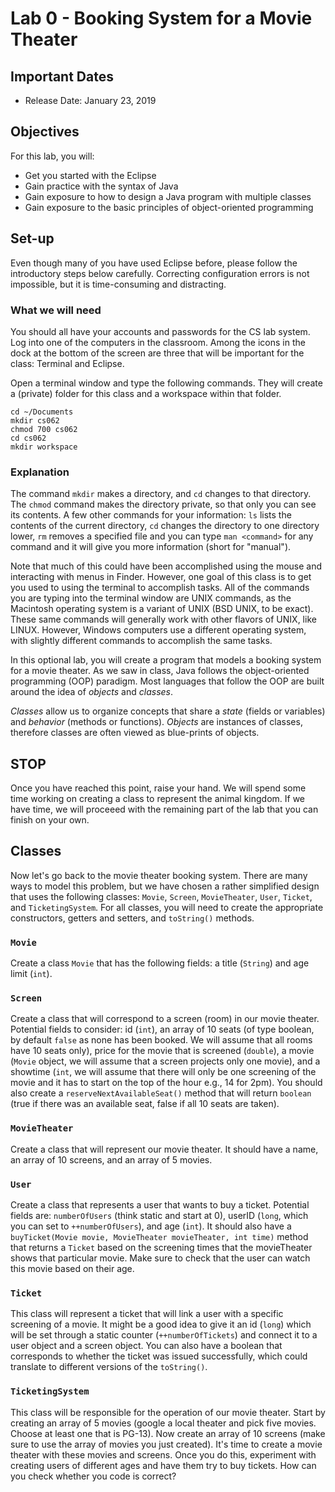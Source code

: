 # Lab 0 - Booking System for a Movie Theater

## Important Dates

* Release Date: January 23, 2019


## Objectives

For this lab, you will:
* Get you started with the Eclipse
* Gain practice with the syntax of Java
* Gain exposure to how to design a Java program with multiple classes
* Gain exposure to the basic principles of object-oriented programming


## Set-up

Even though many of you have used Eclipse before, please follow the introductory steps below carefully.
Correcting configuration errors is not impossible, but it is time-consuming and distracting. 

### What we will need

You should all have your accounts and passwords for the CS lab system. Log into one of the computers
in the classroom. Among the icons in the dock at the bottom of the screen are three that will be
important for the class: Terminal and Eclipse.

Open a terminal window and type the following commands. They will create a (private) folder for this
class and a workspace within that folder.

``` 
cd ~/Documents
mkdir cs062
chmod 700 cs062
cd cs062
mkdir workspace
```

### Explanation

The command `mkdir` makes a directory, and `cd` changes to that directory. The `chmod`
command makes the directory private, so that only you can see its contents. A few other commands
for your information: `ls` lists the contents of the current directory, `cd` changes the directory to one directory lower, `rm` removes a specified file and you can type `man <command>` for any command and it
will give you more information (short for "manual").

Note that much of this could have been accomplished using the mouse and interacting with menus in Finder. However, one goal of this class is to get you used to using the terminal to accomplish tasks. All of the
commands you are typing into the terminal window are UNIX commands, as the Macintosh operating system is a variant of UNIX (BSD UNIX, to be exact). These same commands will generally work with other flavors of UNIX, like LINUX. However, Windows computers use a different operating system, with slightly different commands to accomplish the same tasks.

In this optional lab, you will create a program that models a booking system for a movie theater. As we saw in class, Java follows the object-oriented programming (OOP) paradigm. Most languages that follow the OOP are built around the idea of *objects* and *classes*. 

*Classes* allow us to organize concepts that share a *state* (fields or variables) and *behavior* (methods or functions). *Objects* are instances of classes, therefore classes are often viewed as blue-prints of objects.

## STOP

Once you have reached this point, raise your hand. We will spend some time working on creating a class to represent the animal kingdom. If we have time, we will proceeed with the remaining part of the lab that you can finish on your own.


## Classes

Now let's go back to the movie theater booking system. There are many ways to model this problem, but we have chosen a rather simplified design that uses the following classes: `Movie`, `Screen`, `MovieTheater`, `User`, `Ticket`, and `TicketingSystem`. For all classes, you will need to create the appropriate constructors, getters and setters, and `toString()` methods.


### `Movie`

Create a class `Movie` that has the following fields: a title (`String`) and age limit (`int`). 

### `Screen`

Create a class that will correspond to a screen (room) in our movie theater. Potential fields to consider: id (`int`), an array of 10 seats (of type boolean, by default `false` as none has been booked. We will assume that all rooms have 10 seats only), price for the movie that is screened (`double`), a movie (`Movie` object, we will assume that a screen projects only one movie), and a showtime (`int`, we will assume that there will only be one screening of the movie and it has to start on the top of the hour e.g., 14 for 2pm). You should also create a `reserveNextAvailableSeat()` method that will return `boolean` (true if there was an available seat, false if all 10 seats are taken).

### `MovieTheater`

Create a class that will represent our movie theater. It should have a name, an array of 10 screens, and an array of 5 movies. 

### `User`

Create a class that represents a user that wants to buy a ticket. Potential fields are: `numberOfUsers` (think static and start at 0), userID (`long`, which you can set to `++numberOfUsers`), and age (`int`). It should also have a `buyTicket(Movie movie, MovieTheater movieTheater, int time)` method that returns a `Ticket` based on the screening times that the movieTheater shows that particular movie. Make sure to check that the user can watch this movie based on their age.

### `Ticket`

This class will represent a ticket that will link a user with a specific screening of a movie. It might be a good idea to give it an id (`long`) which will be set through a static counter (`++numberOfTickets`) and connect it to a user object and a screen object. You can also have a boolean that corresponds to whether the ticket was issued successfully, which could translate to different versions of the `toString()`.


### `TicketingSystem`
This class will be responsible for the operation of our movie theater.
Start by creating an array of 5 movies (google a local theater and pick five movies. Choose at least one that is PG-13). Now create an array of 10 screens (make sure to use the array of movies you just created). It's time to create a movie theater with these movies and screens. Once you do this, experiment with creating users of different ages and have them try to buy tickets. How can you check whether you code is correct?

